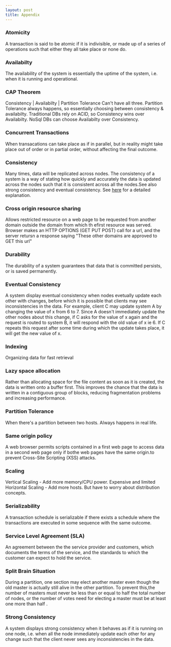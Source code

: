 ```yaml
---
layout: post
title: Appendix
---
```


### Atomicity 
A transaction is said to be atomic if it is indivisible, or made up of a series of operations such that either they all take place or none do.

### Availabilty 
The availability of the system is essentially the uptime of the system, i.e. when it is running and operational. 

### CAP Theorem 
Consistency | Availabilty | Partition Tolerance
Can't have all three. Partition Tolerance always happens, so essentially choosing between consistency & availabilty.
Traditional DBs rely on ACID, so Consistency wins over Availabilty.
NoSql DBs can choose Availabilty over Consistency.

### Concurrent Transactions
When transacations can take place as if in parallel, but in reality might take place out of order or in partial order, without affecting the final outcome.

### Consistency
Many times, data will be replicated across nodes. The consistency of a system is a way of stating how quickly and accurately the data is updated across the nodes such that it is consistent across all the nodes.See also strong consistency and eventual consistency.
See [here](https://mwhittaker.github.io/consistency_in_distributed_systems/1_baseball.html) for a detailed explanation.

### Cross origin resource sharing 
Allows restricted resource on a web page to be requested from another domain outside the domain from which th efirst resource was served. Browser makes an HTTP OPTIONS (GET PUT POST) call for a url, and the server retursn a response saying "These other domains are approved to GET this url"

### Durability
The durability of a system guarantees that data that is committed persists, or is saved permanently.

### Eventual Consistency
A system display eventual consistency when nodes evetually update each other with changes, before which it is possible that clients may see inconsistencies in the data. For example, client C may update system A by changing the value of x from 6 to 7. Since A doesn't immediately update the other nodes about this change, if C asks for the value of x again and the request is routed to system B, it will respond with the old value of x ie 6. If C repeats this request after some time during which the update takes place, it will get the new value of x.

### Indexing
Organizing data for fast retrieval

### Lazy space allocation
Rather than allocating space for the file content as soon as it is created, the data is written onto a buffer first. This improves the chance that the data is written in a contiguous group of blocks, reducing fragmentation problems and increasing performance. 

### Partition Tolerance
When there's a partition between two hosts. Always happens in real life.

### Same origin policy 
A web browser permits scripts contained in a first web page to access data in a second web page only if bothe web pages have the same origin.to prevent Cross-Site Scripting (XSS) attacks.

### Scaling
Vertical Scaling - Add more memory/CPU power. Expensive and limited
Horizontal Scaling - Add more hosts. But have to worry about distribution concepts.

### Serializability 
A transaction schedule is serializable if there exists a schedule where the transactions are executed in some sequence with the same outcome.

### Service Level Agreement (SLA)

An agreement between the the service provider and customers, which documents the terms of the service, and the standards to which the customer can expect to hold the service. 

### Split Brain Situation
During a partition, one section may elect another master even though the old master is actually still alive
in the other partition. To prevent this,the number of masters must never be less than or equal to half the 
total number of nodes, or the number of votes need for electing a master must be at least one more than half .

### Strong Consistency
A system displays strong consistency when it behaves as if it is running on one node, i.e. when all the node immediately update each other for any change such that the client never sees any inconsistencies in the data.
